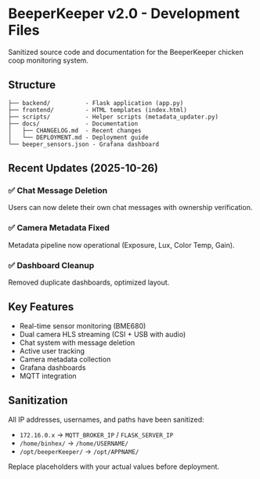 # BeeperKeeper v2.0 - Development Files

Sanitized source code and documentation for the BeeperKeeper chicken coop monitoring system.

## Structure
```
├── backend/          - Flask application (app.py)
├── frontend/         - HTML templates (index.html)
├── scripts/          - Helper scripts (metadata_updater.py)
├── docs/             - Documentation
│   ├── CHANGELOG.md  - Recent changes
│   └── DEPLOYMENT.md - Deployment guide
└── beeper_sensors.json - Grafana dashboard
```

## Recent Updates (2025-10-26)

### ✅ Chat Message Deletion
Users can now delete their own chat messages with ownership verification.

### ✅ Camera Metadata Fixed
Metadata pipeline now operational (Exposure, Lux, Color Temp, Gain).

### ✅ Dashboard Cleanup
Removed duplicate dashboards, optimized layout.

## Key Features
- Real-time sensor monitoring (BME680)
- Dual camera HLS streaming (CSI + USB with audio)
- Chat system with message deletion
- Active user tracking
- Camera metadata collection
- Grafana dashboards
- MQTT integration

## Sanitization
All IP addresses, usernames, and paths have been sanitized:
- `172.16.0.x` → `MQTT_BROKER_IP` / `FLASK_SERVER_IP`
- `/home/binhex/` → `/home/USERNAME/`
- `/opt/beeperKeeper/` → `/opt/APPNAME/`

Replace placeholders with your actual values before deployment.
